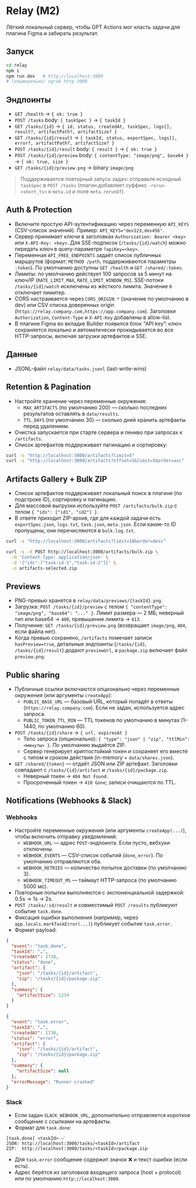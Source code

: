 # Relay (M2)

Лёгкий локальный сервер, чтобы GPT Actions мог класть задачи для плагина Figma и забирать результат.

## Запуск
```bash
cd relay
npm i
npm run dev   # http://localhost:3000
# (опционально) ngrok http 3000
```

## Эндпоинты
- `GET /health` → `{ ok: true }`
- `POST /tasks` body: `{ taskSpec }` → `{ taskId }`
- `GET /tasks/{id}` → `{ id, status, createdAt, taskSpec, logs[], result?, artifactPath?, artifactSize? }`
- `GET /tasks/{id}/result` → `{ taskId, status, exportSpec, logs[], error?, artifactPath?, artifactSize? }`
- `POST /tasks/{id}/result` body: `{ result }` → `{ ok: true }`
- `POST /tasks/{id}/preview` body: `{ contentType: "image/png", base64 }` → `{ ok: true, size }`
- `GET /tasks/{id}/preview.png` → binary `image/png`

> Поддерживается повторный запуск задач: отправьте исходный `taskSpec` в `POST /tasks` (плагин добавляет суффикс `-rerun-<short_ts>` к `meta.id` и поле `meta.rerunOf`).

## Auth & Protection

- Включите простую API-аутентификацию через переменную `API_KEYS` (CSV-список значений). Пример: `API_KEYS="dev123,dev456"`.
- Сервер принимает ключи в заголовках `Authorization: Bearer <key>` или `X-API-Key: <key>`. Для SSE-подписок (`/tasks/{id}/watch`) можно передать ключ в query-параметре `?apiKey=<key>`.
- Переменная `API_FREE_ENDPOINTS` задаёт список публичных маршрутов (формат: `METHOD /path`, поддерживаются параметры `:token`). По умолчанию доступны `GET /health` и `GET /shared/:token`.
- Лимиты: по умолчанию действует 100 запросов за 5 минут на ключ/IP (`RATE_LIMIT_MAX`, `RATE_LIMIT_WINDOW_MS`). SSE-потоки `/tasks/{id}/watch` исключены из жёсткого лимита. Значение `0` отключает лимитер.
- CORS настраивается через `CORS_ORIGIN`: `*` (значение по умолчанию в dev) или CSV списка доверенных origin (`https://relay.company.com,https://app.company.com`). Заголовки `Authorization`, `Content-Type` и `X-API-Key` добавлены в allow-list.
- В плагине Figma во вкладке Builder появился блок “API key”: ключ сохраняется локально и автоматически прокидывается во все HTTP-запросы, включая загрузки артефактов и SSE.

## Данные
- JSONL-файл `relay/data/tasks.jsonl` (last-write-wins)

## Retention & Pagination

- Настройте хранение через переменные окружения:
  - `MAX_ARTIFACTS` (по умолчанию 200) — сколько последних результатов оставлять в `data/results`.
  - `TTL_DAYS` (по умолчанию 30) — сколько дней хранить артефакты перед удалением.
- Очистка запускается при старте сервера и лениво при запросах к `/artifacts`.
- Список артефактов поддерживает пагинацию и сортировку:

```bash
curl -s "http://localhost:3000/artifacts?limit=5"
curl -s "http://localhost:3000/artifacts?offset=5&limit=5&order=asc"
```

## Artifacts Gallery + Bulk ZIP

- Список артефактов поддерживает локальный поиск в плагине (по подстроке ID), сортировку и пагинацию.
- Для массовой выгрузки используйте `POST /artifacts/bulk.zip` с телом `{ "ids": ["id1", "id2"] }`.
- В ответе приходит ZIP-архив, где для каждой задачи есть `exportSpec.json`, `logs.txt`, `task.json`, `meta.json`. Если какие-то ID пропущены, они перечисляются в `bulk.log.txt`.

```bash
curl -s "http://localhost:3000/artifacts?limit=10&order=desc"

curl -s -X POST http://localhost:3000/artifacts/bulk.zip \
  -H 'Content-Type: application/json' \
  -d '{"ids":["task-id-1","task-id-2"]}' \
  -o artifacts-selected.zip
```

## Previews

- PNG-превью хранятся в `relay/data/previews/{taskId}.png`.
- Загрузка: `POST /tasks/{id}/preview` с телом `{ "contentType": "image/png", "base64": "..." }`. Лимит размера — 2 МБ; неверный тип или base64 → `400`, превышение лимита → `413`.
- Получение: `GET /tasks/{id}/preview.png` (возвращает `image/png`, `404`, если файла нет).
- Когда превью сохранено, `/artifacts` помечает записи `hasPreview=true`, детальные эндпоинты (`/tasks/{id}`, `/tasks/{id}/result`) додают `previewUrl`, а `package.zip` включает файл `preview.png`.

## Public sharing

- Публичные ссылки включаются опционально через переменные окружения (или аргументы `createApp`):
  - `PUBLIC_BASE_URL` — базовый URL, который попадёт в ответы (`https://relay.company.com`). Если не задан, используется адрес запроса.
  - `PUBLIC_TOKEN_TTL_MIN` — TTL токенов по умолчанию в минутах (1–1440, по умолчанию 60).
- `POST /tasks/{id}/share` → `{ url, expiresAt }`
  - Тело запроса (опционально): `{ "type": "json" | "zip", "ttlMin": <минуты> }`. По умолчанию выдаётся ZIP.
  - Сервер генерирует криптостойкий токен и сохраняет его вместе с типом и сроком действия (in-memory + `data/shares.json`).
- `GET /shared/{token}` — отдаёт JSON или ZIP артефакт. Заголовки совпадают с `/tasks/{id}/artifact` и `/tasks/{id}/package.zip`.
  - Неверный токен → `404 Not Found`.
  - Просроченный токен → `410 Gone`; записи очищаются по TTL.

## Notifications (Webhooks & Slack)

### Webhooks

- Настройте переменные окружения (или аргументы `createApp(...)`), чтобы включить отправку уведомлений:
  - `WEBHOOK_URL` — адрес `POST`-эндпоинта. Если пусто, вебхуки отключены.
  - `WEBHOOK_EVENTS` — CSV-список событий (`done`, `error`). По умолчанию отправляются оба.
  - `WEBHOOK_RETRIES` — количество попыток доставки (по умолчанию 3).
  - `WEBHOOK_TIMEOUT_MS` — таймаут HTTP-запроса (по умолчанию 5000 мс).
- Повторные попытки выполняются с экспоненциальной задержкой: 0.5s → 1s → 2s.
- `POST /tasks/:id/result` и совместимый `POST /results` публикуют событие `task.done`.
- Фиксация ошибки выполнения (например, через `app.locals.markTaskError(...)`) публикует событие `task.error`.
- Формат payload:

```json
{
  "event": "task.done",
  "taskId": "…",
  "createdAt": 1730,
  "status": "done",
  "artifact": {
    "json": "/tasks/{id}/artifact",
    "zip": "/tasks/{id}/package.zip"
  },
  "summary": {
    "artifactSize": 1234
  }
}
```

```json
{
  "event": "task.error",
  "taskId": "…",
  "createdAt": 1730,
  "status": "error",
  "artifact": {
    "json": "/tasks/{id}/artifact",
    "zip": "/tasks/{id}/package.zip"
  },
  "summary": {
    "artifactSize": null
  },
  "errorMessage": "Runner crashed"
}
```

### Slack

- Если задан `SLACK_WEBHOOK_URL`, дополнительно отправляется короткое сообщение с ссылками на артефакты.
- Формат для `task.done`:

```
[task.done] <taskId> ✅
JSON: http://localhost:3000/tasks/<taskId>/artifact
ZIP:  http://localhost:3000/tasks/<taskId>/package.zip
```

- Для `task.error` сообщение содержит значок ❌ и текст ошибки (если есть).
- Адрес берётся из заголовков входящего запроса (host + protocol) или по умолчанию `http://localhost:3000`.
